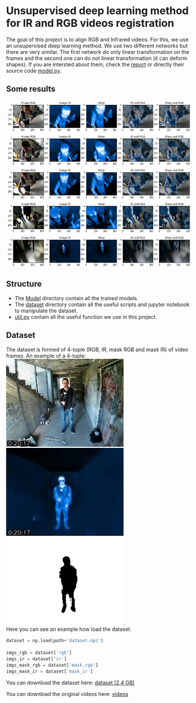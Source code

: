# Unsupervised deep learning method for IR and RGB videos registration
The goal of this project is to align RGB and Infrared videos. For this, we use an unsupervised deep learning method. We use two different networks but there are very similar. The first network do only linear transformation on the frames and the second one can do not linear transformation (it can deform shapes). If you are intersted about them, check the [report](final_report.pdf) or directly their source code [model.py](model.py).

## Some results
![results](imgs/results/result1.png)
![results](imgs/results/result2.png)
![results](imgs/results/result3.png)
![results](imgs/results/result4.png)
![results](imgs/results/result5.png)

## Structure
* The [Model](Model) directory contain all the trained models. 
* The [dataset](dataset) directory contain all the useful scripts and jupyter notebook to manipulate the dataset.
* [util.py](util.py) contain all the useful function we use in this project.

## Dataset
The dataset is formed of 4-tuple (RGB, IR, mask RGB and mask IR) of video frames. An example of a 4-tuple: ![4tuple](imgs/rgb_frame.jpg) ![4tuple](imgs/ir_frame.jpg) ![4tuple](imgs/mask_rgb_frame.jpg).  
Here you can see an example how load the dataset.
```python
dataset = np.load(path+'dataset.npz')

imgs_rgb = dataset['rgb']
imgs_ir = dataset['ir']
imgs_mask_rgb = dataset['mask_rgb']
imgs_mask_ir = dataset['mask_ir']
```
You can download the dataset here: [dataset \(2.4 GB\)](https://drive.google.com/file/d/1dRi3L7eXd7uTt6tPTKGhrIMDgOc9WTHu/view?usp=sharing)

You can download the original videos here: [videos](https://drive.google.com/drive/folders/1PB-abZcP9NS0ZkYt1i1529E6_rt6Xnj6?usp=sharing)
